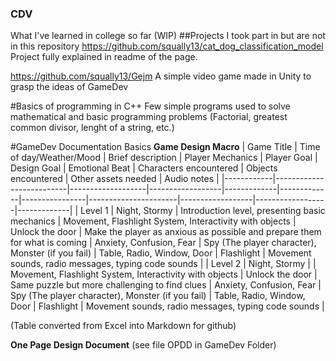 ### CDV
What I've learned in college so far (WIP)
##Projects I took part in but are not in this repository
  https://github.com/squally13/cat_dog_classification_model
    Project fully explained in readme of the page.
    
  https://github.com/squally13/Gejm
    A simple video game made in Unity to grasp the ideas of GameDev
  

#Basics of programming in C++
  Few simple programs used to solve mathematical and basic programming problems (Factorial, greatest common divisor, lenght of a string, etc.)

#GameDev Documentation Basics
**Game Design Macro**
| Game Title | Time of day/Weather/Mood | Brief description | Player Mechanics | Player Goal | Design Goal | Emotional Beat | Characters encountered | Objects encountered | Other assets needed | Audio notes |
|------------|--------------------------|-------------------|------------------|-------------|-------------|----------------|----------------------|------------------|------------------|-------------|
| Level 1 | Night, Stormy | Introduction level, presenting basic mechanics | Movement, Flashlight System, Interactivity with objects | Unlock the door | Make the player as anxious as possible and prepare them for what is coming | Anxiety, Confusion, Fear | Spy (The player character), Monster (if you fail) | Table, Radio, Window, Door | Flashlight | Movement sounds, radio messages, typing code sounds |
| Level 2 | Night, Stormy |  | Movement, Flashlight System, Interactivity with objects | Unlock the door | Same puzzle but more challenging to find clues | Anxiety, Confusion, Fear | Spy (The player character), Monster (if you fail) | Table, Radio, Window, Door | Flashlight | Movement sounds, radio messages, typing code sounds |

(Table converted from Excel into Markdown for github)

**One Page Design Document**
  (see file OPDD in GameDev Folder)
